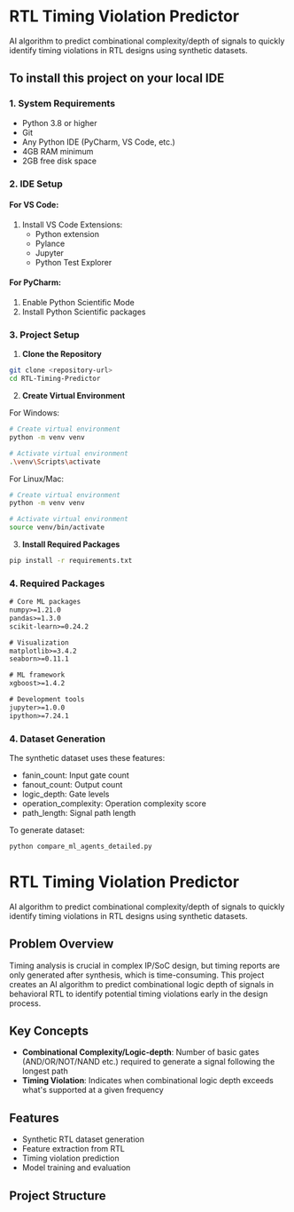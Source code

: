# RTL Timing Violation Predictor

AI algorithm to predict combinational complexity/depth of signals to quickly identify timing violations in RTL designs using synthetic datasets.

## To install this project on your local IDE

### 1. System Requirements
- Python 3.8 or higher
- Git
- Any Python IDE (PyCharm, VS Code, etc.)
- 4GB RAM minimum
- 2GB free disk space

### 2. IDE Setup

#### For VS Code:
1. Install VS Code Extensions:
   - Python extension
   - Pylance
   - Jupyter
   - Python Test Explorer

#### For PyCharm:
1. Enable Python Scientific Mode
2. Install Python Scientific packages

### 3. Project Setup

1. **Clone the Repository**
```bash
git clone <repository-url>
cd RTL-Timing-Predictor
```

2. **Create Virtual Environment**

For Windows:
```bash
# Create virtual environment
python -m venv venv

# Activate virtual environment
.\venv\Scripts\activate
```

For Linux/Mac:
```bash
# Create virtual environment
python -m venv venv

# Activate virtual environment
source venv/bin/activate
```

3. **Install Required Packages**
```bash
pip install -r requirements.txt
```

### 4. Required Packages

```txt
# Core ML packages
numpy>=1.21.0
pandas>=1.3.0
scikit-learn>=0.24.2

# Visualization
matplotlib>=3.4.2
seaborn>=0.11.1

# ML framework
xgboost>=1.4.2

# Development tools
jupyter>=1.0.0
ipython>=7.24.1
```
### 4. Dataset Generation

The synthetic dataset uses these features:
- fanin_count: Input gate count
- fanout_count: Output count
- logic_depth: Gate levels
- operation_complexity: Operation complexity score
- path_length: Signal path length

To generate dataset:
```bash
python compare_ml_agents_detailed.py
```
# RTL Timing Violation Predictor

AI algorithm to predict combinational complexity/depth of signals to quickly identify timing violations in RTL designs using synthetic datasets.

## Problem Overview

Timing analysis is crucial in complex IP/SoC design, but timing reports are only generated after synthesis, which is time-consuming. This project creates an AI algorithm to predict combinational logic depth of signals in behavioral RTL to identify potential timing violations early in the design process.

## Key Concepts

- **Combinational Complexity/Logic-depth**: Number of basic gates (AND/OR/NOT/NAND etc.) required to generate a signal following the longest path
- **Timing Violation**: Indicates when combinational logic depth exceeds what's supported at a given frequency

## Features

- Synthetic RTL dataset generation
- Feature extraction from RTL
- Timing violation prediction
- Model training and evaluation

## Project Structure